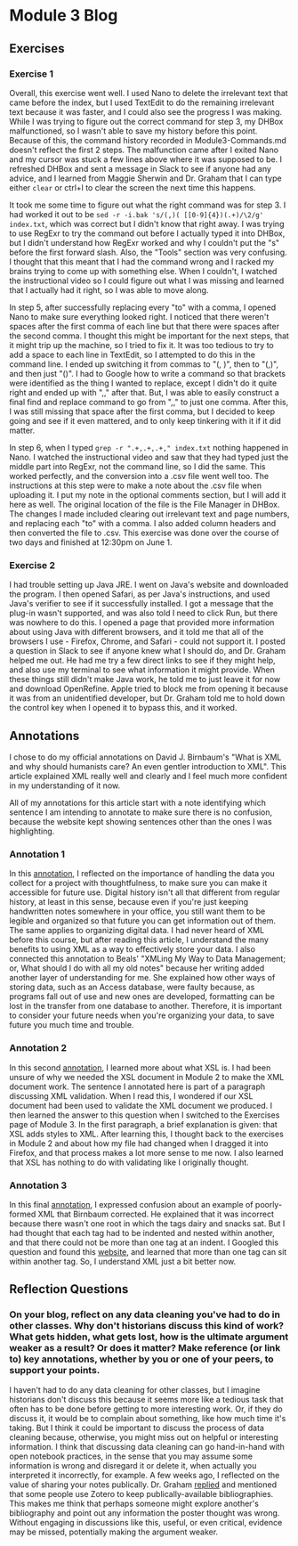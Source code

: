 # Module 3 Blog

## Exercises

### Exercise 1

Overall, this exercise went well. I used Nano to delete the irrelevant text that came before the index, but I used TextEdit to do the remaining irrelevant text because it was faster, and I could also see the progress I was making. While I was trying to figure out the correct command for step 3, my DHBox malfunctioned, so I wasn't able to save my history before this point. Because of this, the command history recorded in Module3-Commands.md doesn't reflect the first 2 steps. The malfunction came after I exited Nano and my cursor was stuck a few lines above where it was supposed to be. I refreshed DHBox and sent a message in Slack to see if anyone had any advice, and I learned from Maggie Sherwin and Dr. Graham that I can type either ```clear``` or ctrl+l to clear the screen the next time this happens. 

It took me some time to figure out what the right command was for step 3. I had worked it out to be ```sed -r -i.bak 's/(,)( [[0-9]{4})(.+)/\2/g' index.txt```, which was correct but I didn't know that right away. I was trying to use RegExr to try the command out before I actually typed it into DHBox, but I didn't understand how RegExr worked and why I couldn't put the "s" before the first forward slash. Also, the "Tools" section was very confusing. I thought that this meant that I had the command wrong and I racked my brains trying to come up with something else. When I couldn't, I watched the instructional video so I could figure out what I was missing and learned that I actually had it right, so I was able to move along. 

In step 5, after successfully replacing every "to" with a comma, I opened Nano to make sure everything looked right. I noticed that there weren't spaces after the first comma of each line but that there were spaces after the second comma. I thought this might be important for the next steps, that it might trip up the machine, so I tried to fix it. It was too tedious to try to add a space to each line in TextEdit, so I attempted to do this in the command line. I ended up switching it from commas to "(, )", then to "(,)", and then just "()". I had to Google how to write a command so that brackets were identified as the thing I wanted to replace, except I didn't do it quite right and ended up with ",," after that. But, I was able to easily construct a final find and replace command to go from ",," to just one comma. After this, I was still missing that space after the first comma, but I decided to keep going and see if it even mattered, and to only keep tinkering with it if it did matter. 

In step 6, when I typed ```grep -r ".+,.+,.+," index.txt``` nothing happened in Nano. I watched the instructional video and saw that they had typed just the middle part into RegExr, not the command line, so I did the same. This worked perfectly, and the conversion into a .csv file went well too. The instructions at this step were to make a note about the .csv file when uploading it. I put my note in the optional comments section, but I will add it here as well. The original location of the file is the File Manager in DHBox. The changes I made included clearing out irrelevant text and page numbers, and replacing each "to" with a comma. I also added column headers and then converted the file to .csv. This exercise was done over the course of two days and finished at 12:30pm on June 1.

### Exercise 2

I had trouble setting up Java JRE. I went on Java's website and downloaded the program. I then opened Safari, as per Java's instructions, and used Java's verifier to see if it successfully installed. I got a message that the plug-in wasn't supported, and was also told I need to click Run, but there was nowhere to do this. I opened a page that provided more information about using Java with different browsers, and it told me that all of the browsers I use - Firefox, Chrome, and Safari - could not support it. I posted a question in Slack to see if anyone knew what I should do, and Dr. Graham helped me out. He had me try a few direct links to see if they might help, and also use my terminal to see what information it might provide. When these things still didn't make Java work, he told me to just leave it for now and download OpenRefine. Apple tried to block me from opening it because it was from an unidentified developer, but Dr. Graham told me to hold down the control key when I opened it to bypass this, and it worked.



## Annotations

I chose to do my official annotations on David J. Birnbaum's "What is XML and why should humanists care? An even gentler introduction to XML". This article explained XML really well and clearly and I feel much more confident in my understanding of it now. 

All of my annotations for this article start with a note identifying which sentence I am intending to annotate to make sure there is no confusion, because the website kept showing sentences other than the ones I was highlighting.

### Annotation 1

In this [annotation](https://hyp.is/bUs6KIM_Eem6S7OYAyAd4A/dh.obdurodon.org/what-is-xml.xhtml), I reflected on the importance of handling the data you collect for a project with thoughtfulness, to make sure you can make it accessible for future use. Digital history isn't all that different from regular history, at least in this sense, because even if you're just keeping handwritten notes somewhere in your office, you still want them to be legible and organized so that future you can get information out of them. The same applies to organizing digital data. I had never heard of XML before this course, but after reading this article, I understand the many benefits to using XML as a way to effectively store your data. I also connected this annotation to Beals' "XMLing My Way to Data Management; or, What should I do with all my old notes" because her writing added another layer of understanding for me. She explained how other ways of storing data, such as an Access database, were faulty because, as programs fall out of use and new ones are developed, formatting can be lost in the transfer from one database to another. Therefore, it is important to consider your future needs when you're organizing your data, to save future you much time and trouble.

### Annotation 2

In this second [annotation](https://hyp.is/xsrGZoL7EemPtO8yBOd78A/dh.obdurodon.org/what-is-xml.xhtml), I learned more about what XSL is. I had been unsure of why we needed the XSL document in Module 2 to make the XML document work. The sentence I annotated here is part of a paragraph discussing XML validation. When I read this, I wondered if our XSL document had been used to validate the XML document we produced. I then learned the answer to this question when I switched to the Exercises page of Module 3. In the first paragraph, a brief explanation is given: that XSL adds styles to XML. After learning this, I thought back to the exercises in Module 2 and about how my file had changed when I dragged it into Firefox, and that process makes a lot more sense to me now. I also learned that XSL has nothing to do with validating like I originally thought.

### Annotation 3

In this final [annotation](https://hyp.is/J3lUAoL6EemQB_dn2HtgvQ/dh.obdurodon.org/what-is-xml.xhtml), I expressed confusion about an example of poorly-formed XML that Birnbaum corrected. He explained that it was incorrect because there wasn't one root in which the tags dairy and snacks sat. But I had thought that each tag had to be indented and nested within another, and that there could not be more than one tag at an indent. I Googled this question and found this [website](https://www.w3resource.com/xml/proper-nesting-of-elements.php), and learned that more than one tag can sit within another tag. So, I understand XML just a bit better now. 

## Reflection Questions

### On your blog, reflect on any data cleaning you've had to do in other classes. Why don't historians discuss this kind of work? What gets hidden, what gets lost, how is the ultimate argument weaker as a result? Or does it matter? Make reference (or link to) key annotations, whether by you or one of your peers, to support your points.

I haven't had to do any data cleaning for other classes, but I imagine historians don't discuss this because it seems more like a tedious task that often has to be done before getting to more interesting work. Or, if they do discuss it, it would be to complain about something, like how much time it's taking. But I think it could be important to discuss the process of data cleaning because, otherwise, you might miss out on helpful or interesting information. I think that discussing data cleaning can go hand-in-hand with open notebook practices, in the sense that you may assume some information is wrong and disregard it or delete it, when actually you interpreted it incorrectly, for example. A few weeks ago, I reflected on the value of sharing your notes publically. Dr. Graham [replied](https://hyp.is/EUuZonf6EemR7jN9nr9o7Q/wcm1.web.rice.edu/open-notebook-history.html) and mentioned that some people use Zotero to keep publically-available bibliographies. This makes me think that perhaps someone might explore another's bibliography and point out any information the poster thought was wrong. Without engaging in discussions like this, useful, or even critical, evidence may be missed, potentially making the argument weaker. 
